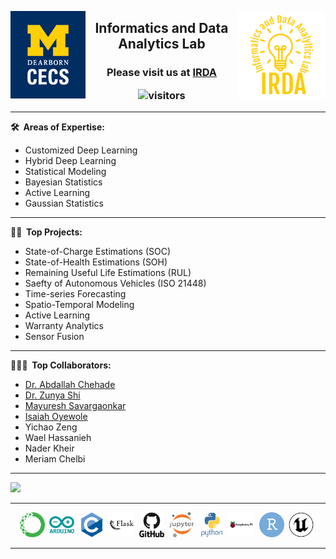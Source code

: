 <p align="center">
<img align="Left" alt="UM-Dearborn" src="https://github.com/irda-lab/irda-lab/blob/main/images/UM_Dearborn.png?raw=true" width="120" height="140">
<img align="Right" alt="IRDA-Lab" src="https://github.com/irda-lab/irda-lab/blob/main/images/IRDA_Gold.png?raw=true" width="140" height="140" /> 
<h2 align="center">Informatics and Data Analytics Lab</h2>

<h3 align="center">Please visit us at <a href="https://irda.club"> IRDA </a>
  <p align="center">
  
  ![visitors](https://visitor-badge.glitch.me/badge?page_id=irda-lab)
  
  </p>
  </h3>
</p>

---
**🛠 &nbsp;Areas of Expertise:**
- Customized Deep Learning
- Hybrid Deep Learning
- Statistical Modeling
- Bayesian Statistics
- Active Learning
- Gaussian Statistics

---
**✍🏼 &nbsp;Top Projects:**
- State-of-Charge Estimations (SOC)
- State-of-Health Estimations (SOH)
- Remaining Useful Life Estimations (RUL)
- Saefty of Autonomous Vehicles (ISO 21448)
- Time-series Forecasting
- Spatio-Temporal Modeling 
- Active Learning
- Warranty Analytics
- Sensor Fusion

---
**👨🏽‍💻 &nbsp;Top Collaborators:**
- [Dr. Abdallah Chehade](https://scholar.google.com/citations?user=wmet2ywAAAAJ&hl=en&oi=ao)
- [Dr. Zunya Shi](https://scholar.google.com/citations?user=AxCOzhEAAAAJ&hl=en&oi=ao)
- [Mayuresh Savargaonkar](https://scholar.google.com/citations?user=vwMP9CcAAAAJ&hl=en&oi=ao)
- [Isaiah Oyewole](https://scholar.google.com/citations?user=76EQbWkAAAAJ&hl=en&oi=ao)
- Yichao Zeng
- Wael Hassanieh
- Nader Kheir
- Meriam Chelbi

---

<p>
  <img height="180em" src="https://github-readme-stats.vercel.app/api?username=irda-lab&show_icons=true&hide_border=true&&count_private=true&include_all_commits=true" />
    
</p>

---
<p align="center">
<img src="https://github.com/devicons/devicon/blob/master/icons/anaconda/anaconda-original.svg" title="Anaconda" alt="Anaconda" width="40" height="40"/>&nbsp;
<img src="https://github.com/devicons/devicon/blob/master/icons/arduino/arduino-original-wordmark.svg" title="Arduino" alt="Arduino" width="40" height="40"/>&nbsp;
<img src="https://github.com/devicons/devicon/blob/master/icons/c/c-original.svg" title="C" alt="C" width="40" height="40"/>&nbsp;
<img src="https://github.com/devicons/devicon/blob/master/icons/flask/flask-original-wordmark.svg" title="Flask" alt="Flask" width="40" height="40"/>&nbsp;
<img src="https://github.com/devicons/devicon/blob/master/icons/github/github-original-wordmark.svg" title="GitHub" alt="GitHub" width="40" height="40"/>&nbsp;
<img src="https://github.com/devicons/devicon/blob/master/icons/jupyter/jupyter-original-wordmark.svg" title="Jupyter" alt="Jupyter" width="40" height="40"/>&nbsp;
<img src="https://github.com/devicons/devicon/blob/master/icons/python/python-original-wordmark.svg" title="Python" alt="Python" width="40" height="40"/>&nbsp;
<img src="https://github.com/devicons/devicon/blob/master/icons/raspberrypi/raspberrypi-original-wordmark.svg" title="RaspberryPi" alt="RaspberryPi" width="40" height="40"/>&nbsp;
<img src="https://github.com/devicons/devicon/blob/master/icons/rstudio/rstudio-original.svg" title="R" alt="R" width="40" height="40"/>&nbsp;
<img src="https://github.com/devicons/devicon/blob/master/icons/unrealengine/unrealengine-original.svg" title="UE" alt="UE" width="40" height="40"/>&nbsp;
</p>

---

